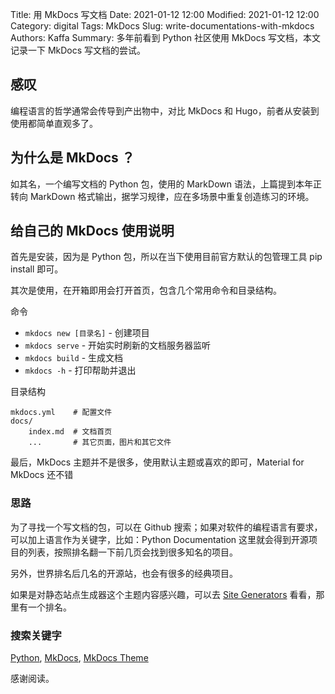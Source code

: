 Title: 用 MkDocs 写文档
Date: 2021-01-12 12:00
Modified: 2021-01-12 12:00
Category: digital
Tags: MkDocs
Slug: write-documentations-with-mkdocs
Authors: Kaffa
Summary: 多年前看到 Python 社区使用 MkDocs 写文档，本文记录一下 MkDocs 写文档的尝试。
 

## 感叹

编程语言的哲学通常会传导到产出物中，对比 MkDocs 和 Hugo，前者从安装到使用都简单直观多了。

## 为什么是 MkDocs ？

如其名，一个编写文档的 Python 包，使用的 MarkDown 语法，上篇提到本年正转向 MarkDown 格式输出，据学习规律，应在多场景中重复创造练习的环境。

## 给自己的 MkDocs 使用说明

首先是安装，因为是 Python 包，所以在当下使用目前官方默认的包管理工具 pip install 即可。

其次是使用，在开箱即用会打开首页，包含几个常用命令和目录结构。

命令

* `mkdocs new [目录名]` - 创建项目
* `mkdocs serve` - 开始实时刷新的文档服务器监听
* `mkdocs build` - 生成文档
* `mkdocs -h` - 打印帮助并退出

目录结构

    mkdocs.yml    # 配置文件
    docs/
        index.md  # 文档首页
        ...       # 其它页面，图片和其它文件

最后，MkDocs 主题并不是很多，使用默认主题或喜欢的即可，Material for MkDocs 还不错

### 思路

为了寻找一个写文档的包，可以在 Github 搜索；如果对软件的编程语言有要求，可以加上语言作为关键字，比如：Python Documentation
这里就会得到开源项目的列表，按照排名翻一下前几页会找到很多知名的项目。

另外，世界排名后几名的开源站，也会有很多的经典项目。

如果是对静态站点生成器这个主题内容感兴趣，可以去 [Site Generators][5] 看看，那里有一个排名。

### 搜索关键字

[Python][2], [MkDocs][3], [MkDocs Theme][4]


感谢阅读。

[1]: https://kaffa.im/static/img/reward.png
[2]: https://python.org/
[3]: https://www.mkdocs.org/
[4]: https://squidfunk.github.io/mkdocs-material/ 
[5]: https://jamstack.org/generators/
